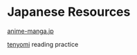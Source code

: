 # Japanese Resources

[anime-manga.jp](https://anime-manga.jp/en/)

[tenyomi](https://tenyomi.com/browse/#google_vignette) reading practice